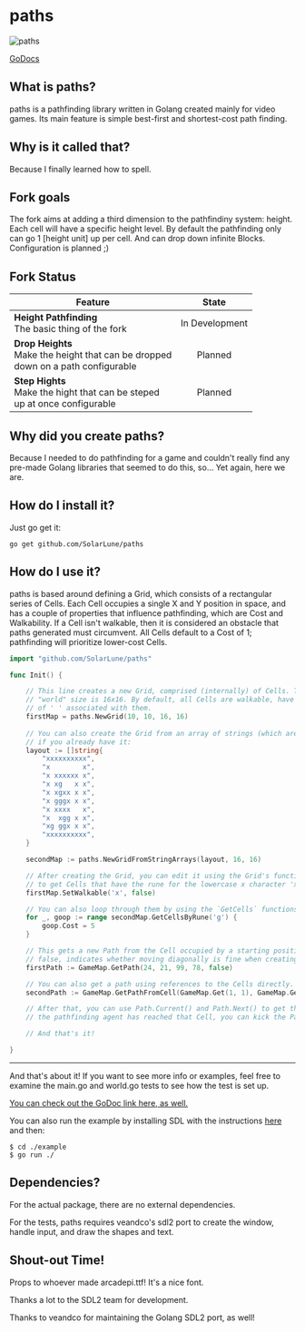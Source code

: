 
# paths

![paths](https://user-images.githubusercontent.com/4733521/48970683-21882880-efc4-11e8-9b60-670f46c6fd77.gif)

[GoDocs](https://pkg.go.dev/github.com/SolarLune/paths?tab=doc)

## What is paths?

paths is a pathfinding library written in Golang created mainly for video games. Its main feature is simple best-first and shortest-cost path finding.

## Why is it called that?

Because I finally learned how to spell.

## Fork goals
The fork aims at adding a third dimension to the pathfindiny system: height.
Each cell will have a specific height level.
By default the pathfinding only can go 1 [height unit] up per cell. And can drop down infinite Blocks. Configuration is planned ;) 

## Fork Status
| Feature                                                                                 |      State     |
|-----------------------------------------------------------------------------------------|:--------------:|
| **Height Pathfinding**<br>The basic thing of the fork                                   | In Development |
| **Drop Heights**<br>Make the height that can be dropped <br>down on a path configurable |     Planned    |
| **Step Hights**<br>Make the hight that can be steped<br>up at once configurable         |     Planned    |

## Why did you create paths?

Because I needed to do pathfinding for a game and couldn't really find any pre-made Golang libraries that seemed to do this, so... Yet again, here we are.

## How do I install it?

Just go get it:

`go get github.com/SolarLune/paths`

## How do I use it?

paths is based around defining a Grid, which consists of a rectangular series of Cells. Each Cell occupies a single X and Y position in space, and has a couple of properties that influence pathfinding, which are Cost and Walkability. If a Cell isn't walkable, then it is considered an obstacle that paths generated must circumvent. All Cells default to a Cost of 1; pathfinding will prioritize lower-cost Cells.

```go
import "github.com/SolarLune/paths"

func Init() {

    // This line creates a new Grid, comprised (internally) of Cells. The size is 10x10. Each Cell's 
    // "world" size is 16x16. By default, all Cells are walkable, have a cost of 1, and a blank rune 
    // of ' ' associated with them.
    firstMap = paths.NewGrid(10, 10, 16, 16)
    
    // You can also create the Grid from an array of strings (which are interpreted as arrays of runes), 
    // if you already have it:
    layout := []string{
        "xxxxxxxxxx",
        "x        x",
        "x xxxxxx x",
        "x xg   x x",
        "x xgxx x x",
        "x gggx x x",
        "x xxxx   x",
        "x  xgg x x",
        "xg ggx x x",
        "xxxxxxxxxx",
    }

    secondMap := paths.NewGridFromStringArrays(layout, 16, 16)

    // After creating the Grid, you can edit it using the Grid's functions. Note that here, we're using 'x' 
    // to get Cells that have the rune for the lowercase x character 'x', not the string "x".
    firstMap.SetWalkable('x', false)

    // You can also loop through them by using the `GetCells` functions thusly...
    for _, goop := range secondMap.GetCellsByRune('g') {
        goop.Cost = 5
    }

    // This gets a new Path from the Cell occupied by a starting position [24, 21], to another [99, 78]. The last boolean argument,
    // false, indicates whether moving diagonally is fine when creating the Path.
    firstPath := GameMap.GetPath(24, 21, 99, 78, false)

    // You can also get a path using references to the Cells directly.
    secondPath := GameMap.GetPathFromCell(GameMap.Get(1, 1), GameMap.Get(6, 3), false)

    // After that, you can use Path.Current() and Path.Next() to get the current and next Cells on the Path. When you determine that 
    // the pathfinding agent has reached that Cell, you can kick the Path forward with path.Advance().

    // And that's it!

}

```
---

And that's about it! If you want to see more info or examples, feel free to examine the main.go and world.go tests to see how the test is set up.

[You can check out the GoDoc link here, as well.](https://pkg.go.dev/github.com/SolarLune/paths?tab=doc)

You can also run the example by installing SDL with the instructions [here](https://github.com/veandco/go-sdl2#requirements)
and then:

```
$ cd ./example
$ go run ./
```

## Dependencies?

For the actual package, there are no external dependencies.

For the tests, paths requires veandco's sdl2 port to create the window, handle input, and draw the shapes and text.

## Shout-out Time!

Props to whoever made arcadepi.ttf! It's a nice font.

Thanks a lot to the SDL2 team for development.

Thanks to veandco for maintaining the Golang SDL2 port, as well!
